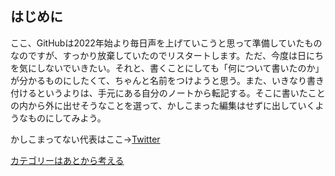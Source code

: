 ## はじめに

ここ、GitHubは2022年始より毎日声を上げていこうと思って準備していたものなのですが、すっかり放棄していたのでリスタートします。ただ、今度は日にちを気にしないでいきたい。それと、書くことにしても「何について書いたのか」が分かるものにしたくて、ちゃんと名前をつけようと思う。また、いきなり書き付けるというよりは、手元にある自分のノートから転記する。そこに書いたことの内から外に出せそうなことを選って、かしこまった編集はせずに出していくようなものにしてみよう。

かしこまってない代表はここ→[Twitter](https://twitter.com/hnymht)

[カテゴリーはあとから考える](カテゴリーはあとから考える.md)

